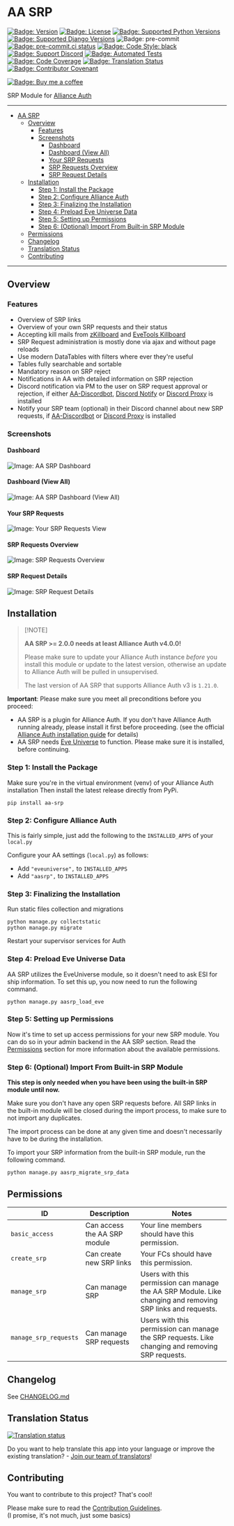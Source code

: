 # AA SRP<a name="aa-srp"></a>

[![Badge: Version]][aa srp on pypi]
[![Badge: License]][aa srp license]
[![Badge: Supported Python Versions]][aa srp on pypi]
[![Badge: Supported Django Versions]][aa srp on pypi]
![Badge: pre-commit]
[![Badge: pre-commit.ci status]][pre-commit.ci status]
[![Badge: Code Style: black]][black code formatter documentation]
[![Badge: Support Discord]][support discord]
[![Badge: Automated Tests]][automated tests on github]
[![Badge: Code Coverage]][aa srp on codecov]
[![Badge: Translation Status]][weblate engage]
[![Badge: Contributor Covenant]][code of conduct]

[![Badge: Buy me a coffee]][ppfeufer on ko-fi]

SRP Module for [Alliance Auth]

______________________________________________________________________

<!-- mdformat-toc start --slug=github --maxlevel=6 --minlevel=1 -->

- [AA SRP](#aa-srp)
  - [Overview](#overview)
    - [Features](#features)
    - [Screenshots](#screenshots)
      - [Dashboard](#dashboard)
      - [Dashboard (View All)](#dashboard-view-all)
      - [Your SRP Requests](#your-srp-requests)
      - [SRP Requests Overview](#srp-requests-overview)
      - [SRP Request Details](#srp-request-details)
  - [Installation](#installation)
    - [Step 1: Install the Package](#step-1-install-the-package)
    - [Step 2: Configure Alliance Auth](#step-2-configure-alliance-auth)
    - [Step 3: Finalizing the Installation](#step-3-finalizing-the-installation)
    - [Step 4: Preload Eve Universe Data](#step-4-preload-eve-universe-data)
    - [Step 5: Setting up Permissions](#step-5-setting-up-permissions)
    - [Step 6: (Optional) Import From Built-in SRP Module](#step-6-optional-import-from-built-in-srp-module)
  - [Permissions](#permissions)
  - [Changelog](#changelog)
  - [Translation Status](#translation-status)
  - [Contributing](#contributing)

<!-- mdformat-toc end -->

______________________________________________________________________

## Overview<a name="overview"></a>

### Features<a name="features"></a>

- Overview of SRP links
- Overview of your own SRP requests and their status
- Accepting kill mails from [zKillboard] and [EveTools Killboard]
- SRP Request administration is mostly done via ajax and without page reloads
- Use modern DataTables with filters where ever they're useful
- Tables fully searchable and sortable
- Mandatory reason on SRP reject
- Notifications in AA with detailed information on SRP rejection
- Discord notification via PM to the user on SRP request approval or rejection, if
  either [AA-Discordbot], [Discord Notify] or [Discord Proxy] is installed
- Notify your SRP team (optional) in their Discord channel about new SRP requests, if
  [AA-Discordbot] or [Discord Proxy] is installed

### Screenshots<a name="screenshots"></a>

#### Dashboard<a name="dashboard"></a>

![Image: AA SRP Dashboard]

#### Dashboard (View All)<a name="dashboard-view-all"></a>

![Image: AA SRP Dashboard (View All)]

#### Your SRP Requests<a name="your-srp-requests"></a>

![Image: Your SRP Requests View]

#### SRP Requests Overview<a name="srp-requests-overview"></a>

![Image: SRP Requests Overview]

#### SRP Request Details<a name="srp-request-details"></a>

![Image: SRP Request Details]

## Installation<a name="installation"></a>

> \[!NOTE\]
>
> **AA SRP >= 2.0.0 needs at least Alliance Auth v4.0.0!**
>
> Please make sure to update your Alliance Auth instance _before_ you install this
> module or update to the latest version, otherwise an update to Alliance Auth will
> be pulled in unsupervised.
>
> The last version of AA SRP that supports Alliance Auth v3 is `1.21.0`.

**Important**: Please make sure you meet all preconditions before you proceed:

- AA SRP is a plugin for Alliance Auth. If you don't have Alliance Auth running
  already, please install it first before proceeding. (see the official
  [Alliance Auth installation guide] for details)
- AA SRP needs [Eve Universe] to function. Please make sure it is installed, before
  continuing.

### Step 1: Install the Package<a name="step-1-install-the-package"></a>

Make sure you're in the virtual environment (venv) of your Alliance Auth
installation Then install the latest release directly from PyPi.

```shell
pip install aa-srp
```

### Step 2: Configure Alliance Auth<a name="step-2-configure-alliance-auth"></a>

This is fairly simple, just add the following to the `INSTALLED_APPS` of your `local.py`

Configure your AA settings (`local.py`) as follows:

- Add `"eveuniverse",` to `INSTALLED_APPS`
- Add `"aasrp",` to `INSTALLED_APPS`

### Step 3: Finalizing the Installation<a name="step-3-finalizing-the-installation"></a>

Run static files collection and migrations

```shell
python manage.py collectstatic
python manage.py migrate
```

Restart your supervisor services for Auth

### Step 4: Preload Eve Universe Data<a name="step-4-preload-eve-universe-data"></a>

AA SRP utilizes the EveUniverse module, so it doesn't need to ask ESI for ship
information. To set this up, you now need to run the following command.

```shell
python manage.py aasrp_load_eve
```

### Step 5: Setting up Permissions<a name="step-5-setting-up-permissions"></a>

Now it's time to set up access permissions for your new SRP module. You can do so in
your admin backend in the AA SRP section. Read the [Permissions](#permissions)
section for more information about the available permissions.

### Step 6: (Optional) Import From Built-in SRP Module<a name="step-6-optional-import-from-built-in-srp-module"></a>

**This step is only needed when you have been using the built-in SRP module until now.**

Make sure you don't have any open SRP requests before. All SRP links in the built-in
module will be closed during the import process, to make sure to not import any
duplicates.

The import process can be done at any given time and doesn't necessarily have to be
during the installation.

To import your SRP information from the built-in SRP module, run the following command.

```shell
python manage.py aasrp_migrate_srp_data
```

## Permissions<a name="permissions"></a>

| ID                    | Description                  | Notes                                                                                                       |
| --------------------- | ---------------------------- | ----------------------------------------------------------------------------------------------------------- |
| `basic_access`        | Can access the AA SRP module | Your line members should have this permission.                                                              |
| `create_srp`          | Can create new SRP links     | Your FCs should have this permission.                                                                       |
| `manage_srp`          | Can manage SRP               | Users with this permission can manage the AA SRP Module. Like changing and removing SRP links and requests. |
| `manage_srp_requests` | Can manage SRP requests      | Users with this permission can manage the SRP requests. Like changing and removing SRP requests.            |

## Changelog<a name="changelog"></a>

See [CHANGELOG.md]

## Translation Status<a name="translation-status"></a>

[![Translation status](https://weblate.ppfeufer.de/widget/alliance-auth-apps/aa-srp/multi-auto.svg)](https://weblate.ppfeufer.de/engage/alliance-auth-apps/)

Do you want to help translate this app into your language or improve the existing
translation? - [Join our team of translators][weblate engage]!

## Contributing<a name="contributing"></a>

You want to contribute to this project? That's cool!

Please make sure to read the [Contribution Guidelines].\
(I promise, it's not much, just some basics)

<!-- Links -->

[aa srp license]: https://github.com/ppfeufer/aa-srp/blob/master/LICENSE
[aa srp on codecov]: https://codecov.io/gh/ppfeufer/aa-srp
[aa srp on pypi]: https://pypi.org/project/aa-srp/
[aa-discordbot]: https://github.com/pvyParts/allianceauth-discordbot "AA-Discordbot"
[alliance auth]: https://gitlab.com/allianceauth/allianceauth "Alliance Auth"
[alliance auth installation guide]: https://allianceauth.readthedocs.io/en/latest/installation/allianceauth.html "Alliance Auth installation guide"
[automated tests on github]: https://github.com/ppfeufer/aa-srp/actions/workflows/automated-checks.yml
[badge: automated tests]: https://github.com/ppfeufer/aa-srp/actions/workflows/automated-checks.yml/badge.svg "Automated Tests"
[badge: buy me a coffee]: https://ko-fi.com/img/githubbutton_sm.svg "Buy me a coffee"
[badge: code coverage]: https://codecov.io/gh/ppfeufer/aa-srp/branch/master/graph/badge.svg "Code Coverage"
[badge: code style: black]: https://img.shields.io/badge/code%20style-black-000000.svg "Code Style: black"
[badge: contributor covenant]: https://img.shields.io/badge/Contributor%20Covenant-2.1-4baaaa.svg "Contributor Covenant"
[badge: license]: https://img.shields.io/github/license/ppfeufer/aa-srp "License"
[badge: pre-commit]: https://img.shields.io/badge/pre--commit-enabled-brightgreen?logo=pre-commit&logoColor=white "pre-commit"
[badge: pre-commit.ci status]: https://results.pre-commit.ci/badge/github/ppfeufer/aa-srp/master.svg "pre-commit.ci status"
[badge: support discord]: https://img.shields.io/discord/790364535294132234?label=discord "Support Discord"
[badge: supported django versions]: https://img.shields.io/pypi/djversions/aa-srp?label=django "Supported Django Versions"
[badge: supported python versions]: https://img.shields.io/pypi/pyversions/aa-srp "Supported Python Versions"
[badge: translation status]: https://weblate.ppfeufer.de/widget/alliance-auth-apps/aa-srp/svg-badge.svg "Translation Status"
[badge: version]: https://img.shields.io/pypi/v/aa-srp?label=release "Version"
[black code formatter documentation]: http://black.readthedocs.io/en/latest/
[changelog.md]: https://github.com/ppfeufer/aa-srp/blob/master/CHANGELOG.md "CHANGELOG.md"
[code of conduct]: https://github.com/ppfeufer/aa-srp/blob/master/CODE_OF_CONDUCT.md
[contribution guidelines]: https://github.com/ppfeufer/aa-srp/blob/master/CONTRIBUTING.md "Contribution Guidelines"
[discord notify]: https://gitlab.com/ErikKalkoken/aa-discordnotify "Discord Notify"
[discord proxy]: https://gitlab.com/ErikKalkoken/discordproxy "Discord Proxy"
[eve universe]: https://gitlab.com/ErikKalkoken/django-eveuniverse "Eve Universe"
[evetools killboard]: https://kb.evetools.org/ "EveTools Killboard"
[image: aa srp dashboard]: https://raw.githubusercontent.com/ppfeufer/aa-srp/master/docs/images/aa-srp-dashboard.jpg "AA SRP Dashboard"
[image: aa srp dashboard (view all)]: https://raw.githubusercontent.com/ppfeufer/aa-srp/master/docs/images/aa-srp-dashboard-view-all.jpg "AA SRP Dashboard (View All)"
[image: srp request details]: https://raw.githubusercontent.com/ppfeufer/aa-srp/master/docs/images/aa-srp-request-details.jpg "SRP Request Details"
[image: srp requests overview]: https://raw.githubusercontent.com/ppfeufer/aa-srp/master/docs/images/aa-srp-requests-overview.jpg "SRP Requests Overview"
[image: your srp requests view]: https://raw.githubusercontent.com/ppfeufer/aa-srp/master/docs/images/aa-srp-your-requests.jpg "Your SRP Requests View"
[ppfeufer on ko-fi]: https://ko-fi.com/N4N8CL1BY
[pre-commit.ci status]: https://results.pre-commit.ci/latest/github/ppfeufer/aa-srp/master "pre-commit.ci"
[support discord]: https://discord.gg/zmh52wnfvM
[weblate engage]: https://weblate.ppfeufer.de/engage/alliance-auth-apps/
[zkillboard]: https://zkillboard.com/ "zKillboard"
